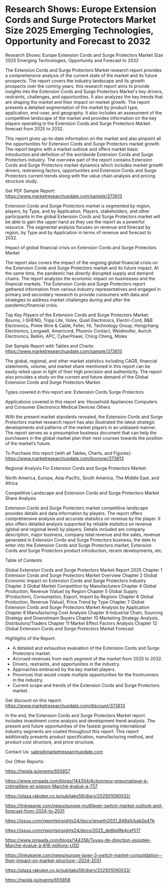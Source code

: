 # Research Shows: Europe Extension Cords and Surge Protectors Market Size 2025 Emerging Technologies, Opportunity and Forecast to 2032

 Research Shows: Europe Extension Cords and Surge Protectors Market Size 2025 Emerging Technologies, Opportunity and Forecast to 2032

The Extension Cords and Surge Protectors Market research report provides a comprehensive analysis of the current state of the market and its future prospects. The report covers the industry landscape and its growth prospects over the coming years. this research report aims to provide insights into the Extension Cords and Surge Protectors Market's key drivers, restraints, challenges, and opportunities. It also analyzes the key trends that are shaping the market and their impact on market growth. The report presents a detailed segmentation of the market by product type, application, end-user, and geography. It also includes an assessment of the competitive landscape of the market and provides information on the key players operating in the Extension Cords and Surge Protectors Market. forecast from 2025 to 2032.

This report gives up-to-date information on the market and also pinpoint all the opportunities for Extension Cords and Surge Protectors market growth. The report begins with a market outlook and offers market basic introduction and definition of the worldwide Extension Cords and Surge Protectors industry. The overview part of the report contains Extension Cords and Surge Protectors market dynamics which includes market growth drivers, restraining factors, opportunities and Extension Cords and Surge Protectors current trends along with the value chain analysis and pricing structure study.

Get PDF Sample Report: https://www.marketresearchupdate.com/sample/373613

Extension Cords and Surge Protectors market is segmented by region, players, by Type, and by Application. Players, stakeholders, and other participants in the global Extension Cords and Surge Protectors market will be able to gain the upper hand as they use the report as a powerful resource. The segmental analysis focuses on revenue and forecast by region, by Type and by Application in terms of revenue and forecast to 2032.

Impact of global financial crisis on Extension Cords and Surge Protectors Market

The report also covers the impact of the ongoing global financial crisis on the Extension Cords and Surge Protectors market and its future impact. At the same time, the pandemic has directly disrupted supply and demand chains. The report analyzes the economic impact on businesses and the financial markets. The Extension Cords and Surge Protectors report gathered information from various industry representatives and engaged in primary and secondary research to provide consumers with data and strategies to address market challenges during and after the pandemic/financial crisis.

Top Key Players of the Extension Cords and Surge Protectors Market:
Bourns, I-SHENG, Tripp Lite, Volex, Quail Electronics, Electri-Cord, B&B Electronics, Prime Wire & Cable, Feller, HL Technology Group, Hongchang Electronics, Longwell, Americord, Phoenix Contact, Weidmuller, Aurich Electronics, Belkin, APC, CyberPower, Ching Cheng, Molex


Get Sample Report with Tables and Charts: https://www.marketresearchupdate.com/sample/373613

The global, regional, and other market statistics including CAGR, financial statements, volume, and market share mentioned in this report can be easily relied upon in light of their high precision and authenticity. The report also provides a study on the current and future demand of the Global Extension Cords and Surge Protectors Market.

Types covered in this report are:
Extension Cords
Surge Protectors


Applications covered in this report are:
Household Appliances
Computers and Consumer Electronics
Medical Devices
Others


With the present market standards revealed, the Extension Cords and Surge Protectors market research report has also illustrated the latest strategic developments and patterns of the market players in an unbiased manner. The report serves as a presumptive business document that can help the purchasers in the global market plan their next courses towards the position of the market’s future.

To Purchase this report (with all Tables, Charts, and Figures): https://www.marketresearchupdate.com/buynow/373613

Regional Analysis For Extension Cords and Surge Protectors Market:

North America, Europe, Asia-Pacific, South America, The Middle East, and Africa

Competitive Landscape and Extension Cords and Surge Protectors Market Share Analysis

Extension Cords and Surge Protectors market competitive landscape provides details and data information by players. The report offers comprehensive analysis and accurate statistics on revenue by the player. It also offers detailed analysis supported by reliable statistics on revenue (global and regional level) by players. Details included are company description, major business, company total revenue and the sales, revenue generated in Extension Cords and Surge Protectors business, the date to enter into the Extension Cords and Surge Protectors market, Extension Cords and Surge Protectors product introduction, recent developments, etc.

Table of Contents

Global Extension Cords and Surge Protectors Market Report 2025
Chapter 1 Extension Cords and Surge Protectors Market Overview
Chapter 2 Global Economic Impact on Extension Cords and Surge Protectors Industry
Chapter 3 Global Market Competition by Manufacturers
Chapter 4 Global Production, Revenue (Value) by Region
Chapter 5 Global Supply (Production), Consumption, Export, Import by Regions
Chapter 6 Global Production, Revenue (Value), Price Trend by Type
Chapter 7 Global Extension Cords and Surge Protectors Market Analysis by Application
Chapter 8 Manufacturing Cost Analysis
Chapter 9 Industrial Chain, Sourcing Strategy and Downstream Buyers
Chapter 10 Marketing Strategy Analysis, Distributors/Traders
Chapter 11 Market Effect Factors Analysis
Chapter 12 Global Extension Cords and Surge Protectors Market Forecast

Highlights of the Report:

- A detailed and exhaustive evaluation of the Extension Cords and Surge Protectors market.
- Accrued revenues from each segment of the market from 2025 to 2032.
- Drivers, restraints, and opportunities in the industry.
- Approaches embraced by the key market players.
- Provinces that would create multiple opportunities for the frontrunners in the industry.
- Current scope and trends of the Extension Cords and Surge Protectors market.

Get discount on this report: https://www.marketresearchupdate.com/discount/373613

In the end, the Extension Cords and Surge Protectors Market report includes investment come analysis and development trend analysis. The present and future opportunities of the fastest growing international industry segments are coated throughout this report. This report additionally presents product specification, manufacturing method, and product cost structure, and price structure.

Contact Us:
sales@marketresearchupdate.com

Our Other Reports:

https://twipla.jp/events/655857

https://www.omaada.com/blogs/144354/Actionneur-pneumatique-à-crémaillère-et-pignon-Marché-évalué-à-757

https://plaza.rakuten.co.jp/sukitako58/diary/202501090032/

https://linkgeanie.com/news/europe-multilayer-switch-market-outlook-and-forecast-from-2024-to-2031

https://issuu.com/reportsinsights24/docs/growth2031_848a1cbab2e47b

https://issuu.com/reportsinsights24/docs/2025_de6bd9b4cef517

https://www.omaada.com/blogs/144356/Tuyau-de-direction-assistée-Marché-évalué-à-616-millions-USD

https://linkgeanie.com/news/europe-layer-3-switch-market-consolidation--their-impact-on-market-structure--2024-2031

https://plaza.rakuten.co.jp/sukitako58/diary/202501090033/

https://twipla.jp/events/655858
